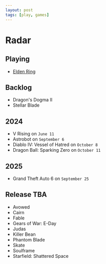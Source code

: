 ```yaml
---
layout: post
tags: [play, games]
---
```


# Radar

## Playing

- [Elden Ring](./elden-ring.md)

## Backlog

- Dragon's Dogma II
- Stellar Blade

## 2024

- V Rising on `June 11`
- Astrobot on `September 6`
- Diablo IV: Vessel of Hatred on `October 8`
- Dragon Ball: Sparking Zero on `October 11`

## 2025

- Grand Theft Auto 6 on `September 25`

## Release TBA

- Avowed
- Cairn
- Fable
- Gears of War: E-Day
- Judas
- Killer Bean
- Phantom Blade
- Skate
- Soulframe
- Starfield: Shattered Space
